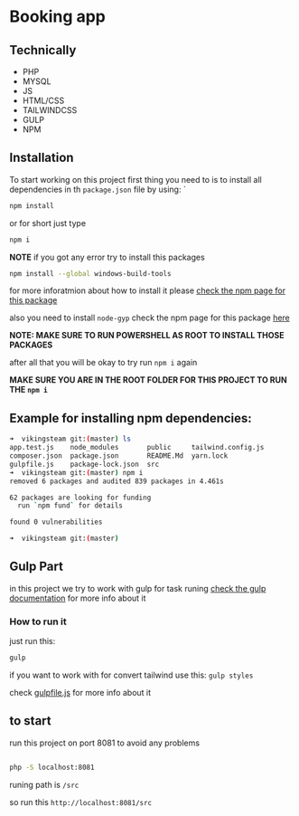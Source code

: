 # Booking app 

## Technically
 - PHP
 - MYSQL
 - JS
 - HTML/CSS
 - TAILWINDCSS
 - GULP
 - NPM

## Installation

To start working on this project first thing you need to is to install all dependencies in th `package.json` file by using: `

```bash
npm install
```
or for short just type 

```bash 
npm i
```

**NOTE** if you got any error try to install this packages

```bash
npm install --global windows-build-tools
```

for more inforatmion about how to install it please [check the npm page for this package](https://www.npmjs.com/package/windows-build-tools)

also you need to install `node-gyp` check the npm page for this package [here](https://www.npmjs.com/package/node-gyp)

**NOTE: MAKE SURE TO RUN POWERSHELL AS ROOT TO INSTALL THOSE PACKAGES**

after all that you will be okay to try run `npm i` again

**MAKE SURE YOU ARE IN THE ROOT FOLDER FOR THIS PROJECT TO RUN THE `npm i`**

## Example for installing npm dependencies:

```bash
➜  vikingsteam git:(master) ls             
app.test.js    node_modules       public     tailwind.config.js
composer.json  package.json       README.Md  yarn.lock
gulpfile.js    package-lock.json  src
➜  vikingsteam git:(master) npm i     
removed 6 packages and audited 839 packages in 4.461s

62 packages are looking for funding
  run `npm fund` for details

found 0 vulnerabilities

➜  vikingsteam git:(master) 

```


## Gulp Part

in this project we try to work with gulp for task runing [check the gulp documentation](https://gulpjs.com/docs/en/getting-started/quick-start) for more info about it

### How to run it

just run this: 
```bash
gulp
```

if you want to work with for convert tailwind  use this: `gulp styles`

check [gulpfile.js](./gulpfile.js) for more info about it



## to start

run this project on port 8081 to avoid any problems

```bash 

php -S localhost:8081

```


runing path is `/src`

so run this `http://localhost:8081/src`

